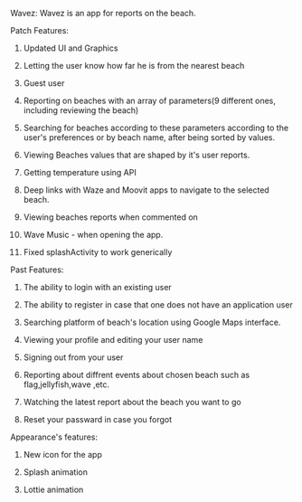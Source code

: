 Wavez:
Wavez is an app for reports on the beach.

Patch Features:
1. Updated UI and Graphics

2. Letting the user know how far he is from the nearest beach

3. Guest user

4. Reporting on beaches with an array of parameters(9 different ones, including reviewing the beach)

5. Searching for beaches according to these parameters according to the user's preferences or by beach name,
   after being sorted by values.

6. Viewing Beaches values that are shaped by it's user reports.

7. Getting temperature using API

8. Deep links with Waze and Moovit apps to navigate to the selected beach.

9. Viewing beaches reports when commented on

10. Wave Music - when opening the app.

11. Fixed splashActivity to work generically



Past Features:
1. The ability to login with an existing user

2. The ability to register in case that one does not have an application user

3. Searching platform of beach's location using Google Maps interface.

4. Viewing your profile and editing your user name

5. Signing out from your user

6. Reporting about diffrent events about chosen beach such as flag,jellyfish,wave ,etc.

7. Watching the latest report about the beach you want to go

8. Reset your passward in case you forgot

Appearance's features:

1. New icon for the app

2. Splash animation 

3. Lottie animation

